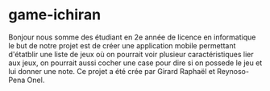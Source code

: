 # game-ichiran

Bonjour nous somme des étudiant en 2e année de licence en informatique le but de notre projet est de créer une application mobile permettant d'étatblir une liste de jeux où on pourrait voir plusieur caractéristiques lier aux jeux, on pourrait aussi cocher une case pour dire si on possede le jeu et lui donner une note.
Ce projet a été crée par Girard Raphaël et Reynoso-Pena Onel.
